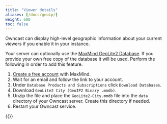 ```yaml
---
title: "Viewer details"
aliases: [/docs/geoip/]
weight: 600
toc: false
---
```


Owncast can display high-level geographic information about your current viewers if you enable it in your instance.

Your server can optionally use the [MaxMind GeoLite2 Database](https://dev.maxmind.com/geoip/geolocate-an-ip/databases/). If you provide your own free copy of the database it will be used. Perform the following in order to add this feature.

1. [Create a free account](https://www.maxmind.com/en/geolite2/signup) with MaxMind.
1. Wait for an email and follow the link to your account.
1. Under `Database Products and Subscriptions` click `Download Databases`.
1. Download `GeoLite2 City (GeoIP2 Binary .mmdb)`.
1. Unzip the file and place the `GeoLite2-City.mmdb` file into the `data` directory of your Owncast server. Create this directory if needed.
1. Restart your Owncast service.

{{<versionsupport feature="location support" version="0.0.3">}}
